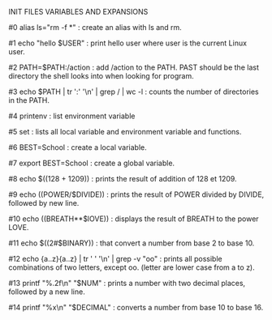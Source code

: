 INIT FILES VARIABLES AND EXPANSIONS

#0 alias ls="rm -f *" : create an alias with ls and rm.

#1 echo "hello $USER" : print hello user where user is the current Linux user.

#2 PATH=$PATH:/action : add /action to the PATH. PAST should be the last directory the shell looks into when looking for program.

#3 echo $PATH | tr ':' '\n' | grep / | wc -l : counts the number of directories in the PATH.

#4 printenv : list environment variable

#5 set : lists all local variable and environment variable and functions. 

#6 BEST=School : create a local variable.

#7 export BEST=School : create a global variable.

#8 echo $((128 + 1209)) : prints the result of addition of 128 et 1209.

#9 echo $(($POWER/$DIVIDE)) : prints the result of POWER divided by DIVIDE, followed by new line.

#10 echo $(($BREATH**$lOVE)) : displays the result of BREATH to the power LOVE.

#11 echo $((2#$BINARY)) : that convert a number from base 2 to base 10.

#12 echo {a..z}{a..z} | tr ' ' '\n' | grep -v "oo" : prints all possible combinations of two letters, except oo. (letter are lower case from a to z).

#13 printf "%.2f\n" "$NUM" : prints a number with two decimal places, followed by a new line.

#14 printf "%x\n" "$DECIMAL" : converts a number from base 10 to base 16.

 


